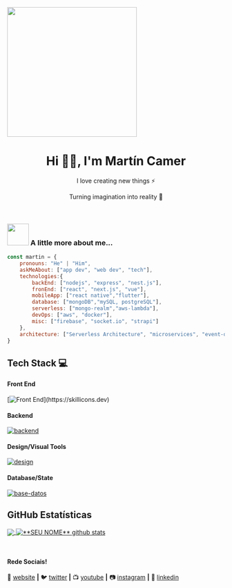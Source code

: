 <img width="300" align="center" align src="https://github.com/martincamer/martincamer/assets/83618161/bd2a621e-6ead-4c77-878b-11abc113461a"/>

<h1 align="center"> Hi 👋🏻, I'm Martín Camer </br> 
</h1>
<p align="center">I love creating new things ⚡</p>
<p align="center">Turning imagination into reality 🚀</p>
<p align="center">
 <a href="https://www.buymeacoffee.com/vishwagauravin" target="_blank"><img alt="" src="https://img.shields.io/badge/Help%20Me-ffdd00?style=for-the-badge&logo=buy-me-a-coffee&logoColor=black" style="vertical-align:center" /></a>
 <a href="https://itsvg.in" target="_blank"><img alt="" src="https://img.shields.io/badge/Portfolio-000?logo=vercel&logoColor=yellow&style=for-the-badge" style="vertical-align:center" /></a>
<a href="https://twitter.com/VishwaGauravIn" target="_blank"><img alt="" src="https://img.shields.io/badge/Twitter-000?logo=Twitter&logoColor=1DA1F2&style=for-the-badge" style="vertical-align:center" /></a>
<a href="https://linkedin.com/in/VishwaGauravIn" target="_blank"><img alt="" src="https://img.shields.io/badge/LinkedIn-000?logo=linkedin&logoColor=0A66C2&style=for-the-badge" style="vertical-align:center" /></a>
<a href="https://instagram.com/VishwaGauravIn" target="_blank"><img alt="" src="https://img.shields.io/badge/Instagram-000?style=for-the-badge&logo=Instagram&logoColor=E4405F" style="vertical-align:center" /></a></p>

### <img src="https://media.giphy.com/media/VgCDAzcKvsR6OM0uWg/giphy.gif" width="50"> A little more about me...  

```javascript
const martin = {
    pronouns: "He" | "Him",
    askMeAbout: ["app dev", "web dev", "tech"],
    technologies:{
        backEnd: ["nodejs", "express", "nest.js"],
        fronEnd: ["react", "next.js", "vue"],
        mobileApp: ["react native","flutter"],
        database: ["mongoDB","mySQL, postgreSQL"],
        serverless: ["mongo-realm","aws-lambda"],
        devOps: ["aws", "docker"],
        misc: ["firebase", "socket.io", "strapi"]
    },
    architecture: ["Serverless Architecture", "microservices", "event-driven", "Single page applications"],
}
```
## Tech Stack 💻
#### Front End
[![Front End](https://skillicons.dev/icons?i=js,html,css,tailwind,react,vue,sass,chakraui,)](https://skillicons.dev)

#### Backend
[![backend](https://skillicons.dev/icons?i=nodejs,express,nest)](https://skillicons.dev)

#### Design/Visual Tools
[![design](https://skillicons.dev/icons?i=figma,photoshop,illustrator)](https://skillicons.dev)

#### Database/State
[![base-datos](https://skillicons.dev/icons?i=mongodb,postgresql,mysql)](https://skillicons.dev)



## **GitHub Estatísticas**

<a href="https://github.com/martincamer">
  <img align="center" src="https://github-readme-stats.vercel.app/api/top-langs/?username=martincamer&theme=tokyonight&hide_langs_below=1" />
</a>

<a href="https://github.com/martincamer">
 <img align="center" src="https://github-readme-stats.vercel.app/api?username=martincamer&show_icons=true&theme=tokyonight&line_height=27" alt="**SEU NOME** github stats"/>
</a>

[website]: https://codedev.ga/
[twitter]: https://twitter.com/SEUTWITTER
[youtube]: https://www.youtube.com/user/SEUYOUTUBE/
[instagram]: https://www.instagram.com/SEUINSTAGRAM/
[linkedin]: https://www.linkedin.com/in/SEULINKEDIN/
<br>

#### Rede Sociais!

🏡 [website][website] **|** 
🐦 [twitter][twitter] **|** 
📺 [youtube][youtube] **|** 
📷 [instagram][instagram] **|** 
👔 [linkedin][linkedin]
